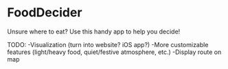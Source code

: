 # FoodDecider


Unsure where to eat? Use this handy app to help you decide!



TODO:
-Visualization (turn into website? iOS app?)
-More customizable features (light/heavy food, quiet/festive atmosphere, etc.)
-Display route on map
